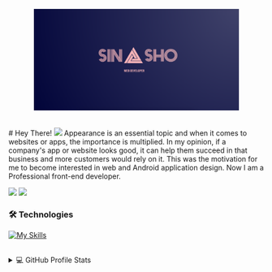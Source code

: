 <p align="center"><a href="https://sinasho.ir/"><img width="80%" alt="Hello, I'm SinaShahoveisi. I do open source!" src="./assets/sinasho.png" /></a></p>

<br />
# Hey There! <img src="https://media.giphy.com/media/hvRJCLFzcasrR4ia7z/giphy.gif" width="32px">
Appearance is an essential topic and when it comes to websites or apps, the importance is multiplied. In my opinion, if a company's app or website looks good, it can help them succeed in that business and more customers would rely on it. This was the motivation for me to become interested in web and Android application design. Now I am a Professional front-end developer.

<a href="mailto:shahoveisysina@gmail.com"><img src="https://img.shields.io/badge/Gmail-D14836?style=for-the-badge&logo=gmail&logoColor=white" height=30></a>
<a href="https://www.linkedin.com/in/sinasho"><img src="https://img.shields.io/badge/LinkedIn-0077B5?style=for-the-badge&logo=linkedin&logoColor=white" height=30></a>
<br/>

### 🛠️ Technologies
[![My Skills](https://skillicons.dev/icons?i=php,py,js,laravel,vue,nuxt,react,ts,next,node,nest,nginx,mysql,mongodb,postgres,docker,git,github,gitlab)](https://skillicons.dev)

<br/>
<details>
<summary>💻 GitHub Profile Stats</summary>
<a href="https://github.com/anuraghazra/github-readme-stats"><img alt="DenverCoder1's Github Stats" src="https://denvercoder1-github-readme-stats.vercel.app/api/?username=k90mirzaei&show_icons=true&count_private=true&theme=react&hide_border=true&bg_color=1F222E&title_color=F85D7F&icon_color=F8D866" height="192px"/></a>
<a href="https://github.com/anuraghazra/github-readme-stats"><img alt="sinashahoveisi's Top Languages" src="https://github-readme-stats.vercel.app/api/top-langs/?username=sinashahoveisi&langs_count=8&layout=compact&theme=react&hide_border=true&bg_color=1F222E&title_color=F85D7F&icon_color=F8D866&hide=Jupyter%20Notebook" height="192px"/></a>
</details>
